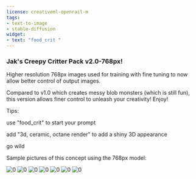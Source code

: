 ```yaml
---
license: creativeml-openrail-m
tags:
- text-to-image
- stable-diffusion
widget:
- text: "food_crit "
---
```

### Jak's Creepy Critter Pack v2.0-768px!

Higher resolution 768px images used for training with fine tuning to now allow better control of output images.

Compared to v1.0 which creates messy blob monsters (which is still fun), this version allows finer control to unleash your creativity!  Enjoy!


Tips: 

use "food_crit" to start your prompt

add "3d, ceramic, octane render" to add a shiny 3D appearance

go wild


Sample pictures of this concept using the 768px model:

![0](https://huggingface.co/plasmo/colorjizz-768px/resolve/main/sample_images/00323.jpg)
![0](https://huggingface.co/plasmo/colorjizz-768px/resolve/main/sample_images/00325.jpg)
![0](https://huggingface.co/plasmo/colorjizz-768px/resolve/main/sample_images/00326.jpg)
![0](https://huggingface.co/plasmo/colorjizz-768px/resolve/main/sample_images/00327.jpg)
![0](https://huggingface.co/plasmo/colorjizz-768px/resolve/main/sample_images/00328.jpg)
![0](https://huggingface.co/plasmo/colorjizz-768px/resolve/main/sample_images/00329.jpg)
![0](https://huggingface.co/plasmo/colorjizz-768px/resolve/main/sample_images/00330.jpg)


